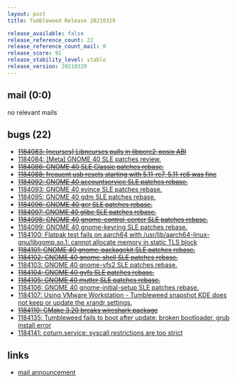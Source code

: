 ```yaml
---
layout: post
title: Tumbleweed Release 20210329

release_available: false
release_reference_count: 22
release_reference_count_mail: 0
release_score: 92
release_stability_level: stable
release_version: 20210329
---
```


## mail (0:0)

no relevant mails

## bugs (22)

<!--more-->

- ~~[1184083: \[ncurses\] Libncurses pulls in libpcre2-posix ABI](https://bugzilla.opensuse.org/show_bug.cgi?id=1184083)~~
- [1184084: \[Meta\] GNOME 40 SLE patches review.](https://bugzilla.opensuse.org/show_bug.cgi?id=1184084)
- ~~[1184086: GNOME 40 SLE Classic patches rebase.](https://bugzilla.opensuse.org/show_bug.cgi?id=1184086)~~
- ~~[1184088: frequent usb resets starting with 5.11-rc7, 5.11-rc6 was fine](https://bugzilla.opensuse.org/show_bug.cgi?id=1184088)~~
- ~~[1184092: GNOME 40 accountservice SLE patches rebase.](https://bugzilla.opensuse.org/show_bug.cgi?id=1184092)~~
- [1184093: GNOME 40 evince SLE patches rebase.](https://bugzilla.opensuse.org/show_bug.cgi?id=1184093)
- [1184095: GNOME 40 gdm SLE patches rebase.](https://bugzilla.opensuse.org/show_bug.cgi?id=1184095)
- ~~[1184096: GNOME 40 gcr SLE patches rebase.](https://bugzilla.opensuse.org/show_bug.cgi?id=1184096)~~
- ~~[1184097: GNOME 40 glibc SLE patches rebase.](https://bugzilla.opensuse.org/show_bug.cgi?id=1184097)~~
- ~~[1184098: GNOME 40 gnome-control-center SLE patches rebase.](https://bugzilla.opensuse.org/show_bug.cgi?id=1184098)~~
- [1184099: GNOME 40 gnome-keyring SLE patches rebase.](https://bugzilla.opensuse.org/show_bug.cgi?id=1184099)
- [1184100: Flatpak test fails on aarch64 with /usr/lib/aarch64-linux-gnu/libgomp.so.1: cannot allocate memory in static TLS block](https://bugzilla.opensuse.org/show_bug.cgi?id=1184100)
- ~~[1184101: GNOME 40 gnome-packagekit SLE patches rebase.](https://bugzilla.opensuse.org/show_bug.cgi?id=1184101)~~
- ~~[1184102: GNOME 40 gnome-shell SLE patches rebase.](https://bugzilla.opensuse.org/show_bug.cgi?id=1184102)~~
- [1184103: GNOME 40 gnome-vfs2 SLE patches rebase.](https://bugzilla.opensuse.org/show_bug.cgi?id=1184103)
- ~~[1184104: GNOME 40 gvfs SLE patches rebase.](https://bugzilla.opensuse.org/show_bug.cgi?id=1184104)~~
- ~~[1184105: GNOME 40 mutter SLE patches rebase.](https://bugzilla.opensuse.org/show_bug.cgi?id=1184105)~~
- [1184106: GNOME 40 gnome-initial-setup SLE patches rebase.](https://bugzilla.opensuse.org/show_bug.cgi?id=1184106)
- [1184107: Using VMware Workstation - Tumbleweed snapshot KDE does not keep or update the xrandr settings.](https://bugzilla.opensuse.org/show_bug.cgi?id=1184107)
- ~~[1184110: CMake 3.20 breaks wireshark package](https://bugzilla.opensuse.org/show_bug.cgi?id=1184110)~~
- [1184135: Tumbleweed fails to boot after update: broken bootloader, grub install error](https://bugzilla.opensuse.org/show_bug.cgi?id=1184135)
- [1184141: coturn.service: syscall restrictions are too strict](https://bugzilla.opensuse.org/show_bug.cgi?id=1184141)



## links

- [mail announcement](https://lists.opensuse.org/archives/list/factory@lists.opensuse.org/thread/DNDAYP47MWEY7IWKYKXIPPPA7CTGWSKW)
